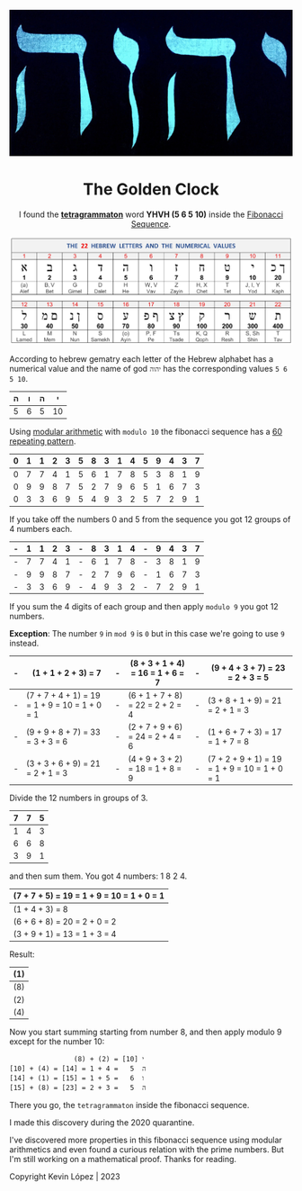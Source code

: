 <div align="center">
  <br>
  <a href="https://rgkevin.github.io/golden-clock/">
    <img src="assets/tetragrama.png" alt="Logo" width="563" height="260">
  </a>

<h1 align="center">The Golden Clock</h1>
  <p align="center">
    I found the <a href="https://en.wikipedia.org/wiki/Tetragrammaton"><strong>tetragrammaton</strong></a> word <strong>YHVH (5 6 5 10)</strong> inside the <a href="https://en.wikipedia.org/wiki/Fibonacci_sequence">Fibonacci Sequence</a>.
    <br />
  </p>
</div>

<div>
<img src="assets/hebrew-alphabet.jpg" alt="Hebrew alphabet">
</div>

According to hebrew gematry each letter of the Hebrew alphabet has a numerical value and the name of god `יהוה`
has the corresponding values `5 6 5 10`.

| ה | ו | ה | י  |
|---|---|---|----|
| 5 | 6 | 5 | 10 |

Using [modular arithmetic](https://brilliant.org/wiki/modular-arithmetic/) with `modulo 10` the fibonacci sequence has a [60 repeating pattern](https://www.goldennumber.net/fibonacci-60-repeating-pattern/).

| 0 | 1 | 1 | 2 | 3 | 5 | 8 | 3 | 1 | 4 | 5 | 9 | 4 | 3 | 7 |
|---|---|---|---|---|---|---|---|---|---|---|---|---|---|---|
| 0 | 7 | 7 | 4 | 1 | 5 | 6 | 1 | 7 | 8 | 5 | 3 | 8 | 1 | 9 |
| 0 | 9 | 9 | 8 | 7 | 5 | 2 | 7 | 9 | 6 | 5 | 1 | 6 | 7 | 3 |
| 0 | 3 | 3 | 6 | 9 | 5 | 4 | 9 | 3 | 2 | 5 | 7 | 2 | 9 | 1 |

If you take off the numbers 0 and 5 from the sequence you got 12 groups of 4 numbers each.

| - | 1 | 1 | 2 | 3 | - | 8 | 3 | 1 | 4 | - | 9 | 4 | 3 | 7 |
|---|---|---|---|---|---|---|---|---|---|---|---|---|---|---|
| - | 7 | 7 | 4 | 1 | - | 6 | 1 | 7 | 8 | - | 3 | 8 | 1 | 9 |
| - | 9 | 9 | 8 | 7 | - | 2 | 7 | 9 | 6 | - | 1 | 6 | 7 | 3 |
| - | 3 | 3 | 6 | 9 | - | 4 | 9 | 3 | 2 | - | 7 | 2 | 9 | 1 |

If you sum the 4 digits of each group and then apply `modulo 9` you got 12 numbers. 

**Exception**: The number `9` in `mod 9` is `0`
but in this case we're going to use `9` instead.

| - | (1 + 1 + 2 + 3) = 7                           | - | (8 + 3 + 1 + 4) = 16 = 1 + 6 = 7 | - | (9 + 4 + 3 + 7) = 23 = 2 + 3 = 5              |
|---|-----------------------------------------------|---|----------------------------------|---|-----------------------------------------------|
| - | (7 + 7 + 4 + 1) = 19 = 1 + 9 = 10 = 1 + 0 = 1 | - | (6 + 1 + 7 + 8) = 22 = 2 + 2 = 4 | - | (3 + 8 + 1 + 9) = 21 = 2 + 1 = 3              |
| - | (9 + 9 + 8 + 7) = 33 = 3 + 3 = 6              | - | (2 + 7 + 9 + 6) = 24 = 2 + 4 = 6 | - | (1 + 6 + 7 + 3) = 17 = 1 + 7 = 8              |
| - | (3 + 3 + 6 + 9) = 21 = 2 + 1 = 3              | - | (4 + 9 + 3 + 2) = 18 = 1 + 8 = 9 | - | (7 + 2 + 9 + 1) = 19 = 1 + 9 = 10 = 1 + 0 = 1 |
  
Divide the 12 numbers in groups of 3.

| 7 | 7 | 5 |
|---|---|---|
| 1 | 4 | 3 |
| 6 | 6 | 8 |
| 3 | 9 | 1 |

and then sum them. You got 4 numbers: 1 8 2 4.

| (7 + 7 + 5) = 19 = 1 + 9 = 10 = 1 + 0 = 1 |
|-------------------------------------------|
| (1 + 4 + 3) = 8                           |
| (6 + 6 + 8) = 20 = 2 + 0 = 2              |
| (3 + 9 + 1) = 13 = 1 + 3 = 4              |

Result:

| (1) |
|-----|
| (8) |
| (2) |
| (4) |

Now you start summing starting from number 8, and then apply modulo 9 except for the number 10:

```
                (8) + (2) = [10] י
[10] + (4) = [14] = 1 + 4 =   5  ה
[14] + (1) = [15] = 1 + 5 =   6  ו
[15] + (8) = [23] = 2 + 3 =   5  ה
```

There you go, the `tetragrammaton` inside the fibonacci sequence.

I made this discovery during the 2020 quarantine.

I've discovered more properties in this fibonacci sequence using modular arithmetics and even found a curious relation with the prime numbers.
But I'm still working on a mathematical proof. Thanks for reading.

Copyright Kevin López | 2023
